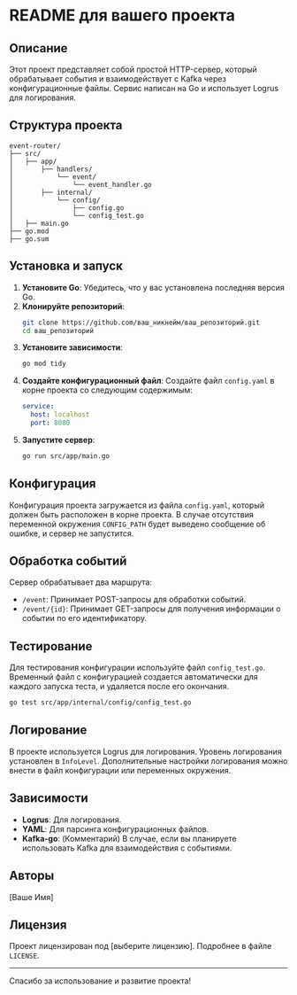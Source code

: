 # README для вашего проекта

## Описание

Этот проект представляет собой простой HTTP-сервер, который обрабатывает события и взаимодействует с Kafka через конфигурационные файлы. Сервис написан на Go и использует Logrus для логирования.

## Структура проекта

```
event-router/
├── src/
│   ├── app/
│       ├── handlers/
│           └── event/
│               └── event_handler.go
│       ├── internal/
│           └── config/
│               ├── config.go
│               └── config_test.go
│   ├── main.go
├── go.mod
├── go.sum
```

## Установка и запуск

1. **Установите Go**: Убедитесь, что у вас установлена последняя версия Go.
2. **Клонируйте репозиторий**: 
    ```bash
    git clone https://github.com/ваш_никнейм/ваш_репозиторий.git
    cd ваш_репозиторий
    ```
3. **Установите зависимости**: 
    ```bash
    go mod tidy
    ```
4. **Создайте конфигурационный файл**: Создайте файл `config.yaml` в корне проекта со следующим содержимым:
    ```yaml
    service:
      host: localhost
      port: 8080
    ```
5. **Запустите сервер**:
    ```bash
    go run src/app/main.go
    ```

## Конфигурация

Конфигурация проекта загружается из файла `config.yaml`, который должен быть расположен в корне проекта. В случае отсутствия переменной окружения `CONFIG_PATH` будет выведено сообщение об ошибке, и сервер не запустится.

## Обработка событий

Сервер обрабатывает два маршрута:
- `/event`: Принимает POST-запросы для обработки событий.
- `/event/{id}`: Принимает GET-запросы для получения информации о событии по его идентификатору.

## Тестирование

Для тестирования конфигурации используйте файл `config_test.go`. Временный файл с конфигурацией создается автоматически для каждого запуска теста, и удаляется после его окончания.

```bash
go test src/app/internal/config/config_test.go
```

## Логирование

В проекте используется Logrus для логирования. Уровень логирования установлен в `InfoLevel`. Дополнительные настройки логирования можно внести в файл конфигурации или переменных окружения.

## Зависимости

- **Logrus**: Для логирования.
- **YAML**: Для парсинга конфигурационных файлов.
- **Kafka-go**: (Комментарий) В случае, если вы планируете использовать Kafka для взаимодействия с событиями.

## Авторы

[Ваше Имя]

## Лицензия

Проект лицензирован под [выберите лицензию]. Подробнее в файле `LICENSE`.

---

Спасибо за использование и развитие проекта!